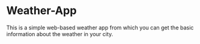 # Weather-App
This is a simple web-based weather app from which you can get the basic information about the weather in your city. 
